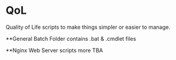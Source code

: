 # QoL
Quality of Life scripts to make things simpler or easier to manage.

**General Batch 
Folder contains .bat & .cmdlet files

**Nginx
Web Server scripts more TBA
